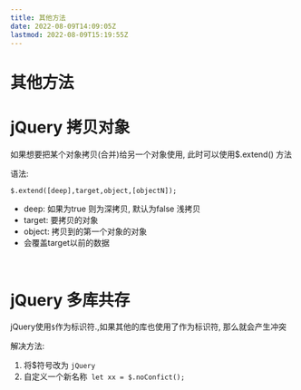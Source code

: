 ```yaml
---
title: 其他方法
date: 2022-08-09T14:09:05Z
lastmod: 2022-08-09T15:19:55Z
---
```


# 其他方法

# jQuery 拷贝对象

如果想要把某个对象拷贝(合并)给另一个对象使用, 此时可以使用$.extend() 方法

语法: 

`$.extend([deep],target,object,[objectN]);`

*  deep: 如果为true 则为深拷贝, 默认为false 浅拷贝
* target: 要拷贝的对象
* object: 拷贝到的第一个对象的对象
* 会覆盖target以前的数据

‍

# jQuery 多库共存

jQuery使用`$`作为标识符.,如果其他的库也使用了﻿作为标识符, 那么就会产生冲突

解决方法: 

1. 将$符号改为 `jQuery`
2. 自定义一个新名称`​ let xx = $.noConfict();`
